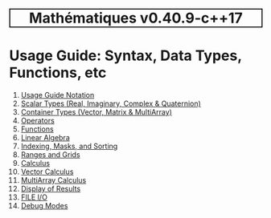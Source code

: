 <h1 style='border: 2px solid; text-align: center'>Mathématiques v0.40.9-c++17</h1>

# Usage Guide: Syntax, Data Types, Functions, etc

1. [Usage Guide Notation](notation/README.md)<br>
2. [Scalar Types (Real, Imaginary, Complex & Quaternion)](scalars/README.md)<br>
3. [Container Types (Vector, Matrix & MultiArray)](multiarrays/README.md)<br>
4. [Operators](operators/README.md)<br>
5. [Functions](functions/README.md)<br>
6. [Linear Algebra](linear-algebra/README.md)<br>
7. [Indexing, Masks, and Sorting](indexing-sorting/README.md)<br>
8. [Ranges and Grids](ranges-grids/README.md)<br>
9. [Calculus](calculus/README.md)<br>
10. [Vector Calculus](vector-calculus/README.md)<br>
11. [MultiArray Calculus](tensor-calculus/README.md)<br>
12. [Display of Results](display/README.md)<br>
13. [FILE I/O](file-io/README.md)<br>
14. [Debug Modes](debug/README.md)<br>
